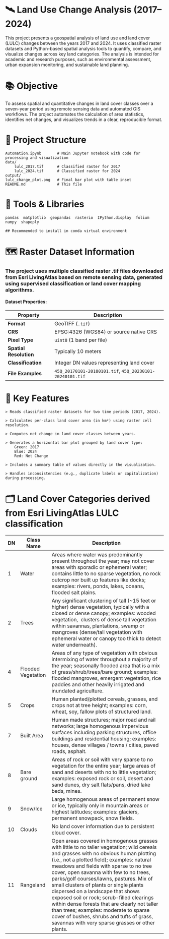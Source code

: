 # 🛰️ Land Use Change Analysis (2017–2024)

This project presents a geospatial analysis of land use and land cover (LULC) changes between the years 2017 and 2024. It uses classified raster datasets and Python-based spatial analysis tools to quantify, compare, and visualize changes across key land categories. The analysis is intended for academic and research purposes, such as environmental assessment, urban expansion monitoring, and sustainable land planning.

# 📚 Objective

To assess spatial and quantitative changes in land cover classes over a seven-year period using remote sensing data and automated GIS workflows. The project automates the calculation of area statistics, identifies net changes, and visualizes trends in a clear, reproducible format.

# 📁 Project Structure

    Automation.ipynb       # Main Jupyter notebook with code for processing and visualization
    data/
        lulc_2017.tif      # Classified raster for 2017
        lulc_2024.tif      # Classified raster for 2024
    output/
    lulc_change_plot.png   # Final bar plot with table inset
    README.md              # This file

# 🧰 Tools & Libraries 
    pandas  matplotlib  geopandas  rasterio  IPython.display  folium  numpy  shapeply

    ## Recommended to install in conda virtual environment

# 🗺️ Raster Dataset Information 
### The project uses multiple classified raster .tif files downloaded from Esri LivingAtlas based on remote sensing data, generated using supervised classification or land cover mapping algorithms.

#### Dataset Properties:

| Property           | Description                                              |
|-------------------|----------------------------------------------------------|
| **Format**         | GeoTIFF (`.tif`)                                         |
| **CRS**            | EPSG:4326 (WGS84) or source native CRS                   |
| **Pixel Type**     | `uint8` (1 band per file)                                |
| **Spatial Resolution** | Typically 10 meters                                 |
| **Classification** | Integer DN values representing land cover                |
| **File Examples**  | `45Q_20170101-20180101.tif`, `45Q_20230101-20240101.tif` |


    
# 🧪 Key Features

    > Reads classified raster datasets for two time periods (2017, 2024).

    > Calculates per-class land cover area (in km²) using raster cell resolution.

    > Computes net change in land cover classes between years.

    > Generates a horizontal bar plot grouped by land cover type:
        Green: 2017
        Blue: 2024
        Red: Net Change

    > Includes a summary table of values directly in the visualization.

    > Handles inconsistencies (e.g., duplicate labels or capitalization) during processing.   

#  🗂️ Land Cover Categories derived from Esri LivingAtlas LULC classification  
   | DN | Class Name         | Description |
   | -- | ------------------ | ------------ | 
   | 1  | Water              |  Areas where water was predominantly present throughout the year; may not cover areas with sporadic or ephemeral water; contains little to no sparse vegetation, no rock outcrop nor built up features like docks; examples: rivers, ponds, lakes, oceans, flooded salt plains. |
   | 2  | Trees              |  Any significant clustering of tall (~15 feet or higher) dense vegetation, typically with a closed or dense canopy; examples: wooded vegetation,  clusters of dense tall vegetation within savannas, plantations, swamp or mangroves (dense/tall vegetation with ephemeral water or canopy too thick to detect water underneath). |
   | 4  | Flooded Vegetation |  Areas of any type of vegetation with obvious intermixing of water throughout a majority of the year; seasonally flooded area that is a mix of grass/shrub/trees/bare ground; examples: flooded mangroves, emergent vegetation, rice paddies and other heavily irrigated and inundated agriculture. |
   | 5  | Crops              |  Human planted/plotted cereals, grasses, and crops not at tree height; examples: corn, wheat, soy, fallow plots of structured land. |
   | 7  | Built Area         |  Human made structures; major road and rail networks; large homogenous impervious surfaces including parking structures, office buildings and residential housing; examples: houses, dense villages / towns / cities, paved roads, asphalt. |
   | 8  | Bare ground        |  Areas of rock or soil with very sparse to no vegetation for the entire year; large areas of sand and deserts with no to little vegetation; examples: exposed rock or soil, desert and sand dunes, dry salt flats/pans, dried lake beds, mines. |
   | 9  | Snow/Ice           |  Large homogenous areas of permanent snow or ice, typically only in mountain areas or highest latitudes; examples: glaciers, permanent snowpack, snow fields. |
   | 10 | Clouds             |  No land cover information due to persistent cloud cover. |
   | 11 | Rangeland          |  Open areas covered in homogenous grasses with little to no taller vegetation; wild cereals and grasses with no obvious human plotting (i.e., not a plotted field); examples: natural meadows and fields with sparse to no tree cover, open savanna with few to no trees, parks/golf courses/lawns, pastures. Mix of small clusters of plants or single plants dispersed on a landscape that shows exposed soil or rock; scrub-filled clearings within dense forests that are clearly not taller than trees; examples: moderate to sparse cover of bushes, shrubs and tufts of grass, savannas with very sparse grasses or other plants. |

